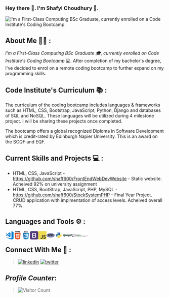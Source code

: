 ### Hey there 👋. I'm Shafyl Choudhury :superhero:. 
![I'm a First-Class Computing BSc Graduate, currently enrolled on a Code Institute's Coding Bootcamp.](https://pbs.twimg.com/profile_banners/1287120904103829505/1600605491/1500x500)


## About Me :man_technologist: :
*I'm a First-Class Computing BSc Graduate :mortar_board:, currently enrolled on Code Institute's Coding Bootcamp* 	:computer:. After completion of my bachelor's degree, I've decided to enrol on a remote coding bootcamp to further expand on my programming skills. 

## Code Institute's Curriculum :books: :

The curriculum of the coding bootcamp includes languages & frameworks such as HTML, CSS, Bootstrap, JavaScript, Python, Django and databases of SQL and NoSQL. These languages will be utilized during 4 milestone project. I will be sharing these projects once completed. 

The bootcamp offers a global recognized Diploma in Software Development which is credit-rated by Edinburgh Napier University. This is an award on the SCQF and EQF.

## Current Skills and Projects :computer: :
* HTML, CSS, JavaScript -  https://github.com/shaff600/FrontEndWebDevWebsite - Static website. Acheived 92% on university assignment
* HTML, CSS, BootStrap, JavaScript, PHP, MySQL -https://github.com/shaff600/StockSystemPHP - Final Year Project. CRUD application with implmentation of access levels. Acheived overall 77%.


## Languages and Tools :gear: : 

<img align="left" alt="Visual Studio Code" width="26px" src="https://raw.githubusercontent.com/github/explore/80688e429a7d4ef2fca1e82350fe8e3517d3494d/topics/visual-studio-code/visual-studio-code.png" />
<img align="left" alt="HTML5" width="26px" src="https://raw.githubusercontent.com/github/explore/80688e429a7d4ef2fca1e82350fe8e3517d3494d/topics/html/html.png" />
<img align="left" alt="CSS3" width="26px" src="https://raw.githubusercontent.com/github/explore/80688e429a7d4ef2fca1e82350fe8e3517d3494d/topics/css/css.png" />
<img align="left" alt="Bootstrap" width="26px" src="https://raw.githubusercontent.com/github/explore/80688e429a7d4ef2fca1e82350fe8e3517d3494d/topics/bootstrap/bootstrap.png" />
<img align="left" alt="JavaScript" width="26px" src="https://raw.githubusercontent.com/github/explore/80688e429a7d4ef2fca1e82350fe8e3517d3494d/topics/javascript/javascript.png" /> 
<img align="left" alt="PHP" width="26px" src="https://raw.githubusercontent.com/github/explore/80688e429a7d4ef2fca1e82350fe8e3517d3494d/topics/php/php.png" />
<img align="left" alt="Python" width="26px" src="https://raw.githubusercontent.com/github/explore/80688e429a7d4ef2fca1e82350fe8e3517d3494d/topics/python/python.png" />
<img align="left" alt="Django" width="26px" src="https://raw.githubusercontent.com/github/explore/80688e429a7d4ef2fca1e82350fe8e3517d3494d/topics/django/django.png" />
<img align="left" alt="Flask" width="26px" src="https://raw.githubusercontent.com/github/explore/80688e429a7d4ef2fca1e82350fe8e3517d3494d/topics/flask/flask.png" />
<img align="left" alt="mongodb" width="28px" src="https://raw.githubusercontent.com/github/explore/80688e429a7d4ef2fca1e82350fe8e3517d3494d/topics/mongodb/mongodb.png" /> <br>

## Connect With Me :electric_plug: :
> [<img src='https://cdn.jsdelivr.net/npm/simple-icons@3.0.1/icons/linkedin.svg' alt='linkedin' height='40'>](https://www.linkedin.com/in/https://www.linkedin.com/in/shaf951753//) [<img src='https://cdn.jsdelivr.net/npm/simple-icons@3.0.1/icons/twitter.svg' alt='twitter' height='40'>](https://twitter.com/ShafylCodes) 
## *Profile Counter*:
> ![Visitor Count](https://profile-counter.glitch.me/{shaff600}/count.svg)



